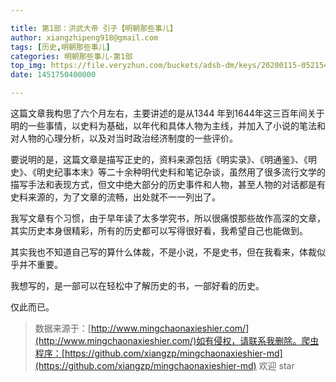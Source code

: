 ```yaml
---

title: 第1部：洪武大帝 引子【明朝那些事儿】
author: xiangzhipeng918@gmail.com
tags: [历史,明朝那些事儿]
categories: 明朝那些事儿-第1部
top_img: https://file.veryzhun.com/buckets/adsb-dm/keys/20200115-052154-xuggt9dny09gmm26.jpg
date: 1451750400000

---
```


    
这篇文章我构思了六个月左右，主要讲述的是从1344 年到1644年这三百年间关于明的一些事情，以史料为基础，以年代和具体人物为主线，并加入了小说的笔法和对人物的心理分析，以及对当时政治经济制度的一些评价。
            
要说明的是，这篇文章是描写正史的，资料来源包括《明实录》、《明通鉴》、《明史》、《明史纪事本末》等二十余种明代史料和笔记杂谈，虽然用了很多流行文学的描写手法和表现方式，但文中绝大部分的历史事件和人物，甚至人物的对话都是有史料来源的，为了文章的流畅，出处就不一一列出了。
            
我写文章有个习惯，由于早年读了太多学究书，所以很痛恨那些故作高深的文章，其实历史本身很精彩，所有的历史都可以写得很好看，我希望自己也能做到。
            
其实我也不知道自己写的算什么体裁，不是小说，不是史书，但在我看来，体裁似乎并不重要。
            
我想写的，是一部可以在轻松中了解历史的书，一部好看的历史。
            
仅此而已。
            
> 数据来源于：[http://www.mingchaonaxieshier.com/](http://www.mingchaonaxieshier.com/)如有侵权，请联系我删除。爬虫程序：[https://github.com/xiangzp/mingchaonaxieshier-md](https://github.com/xiangzp/mingchaonaxieshier-md) 欢迎 star